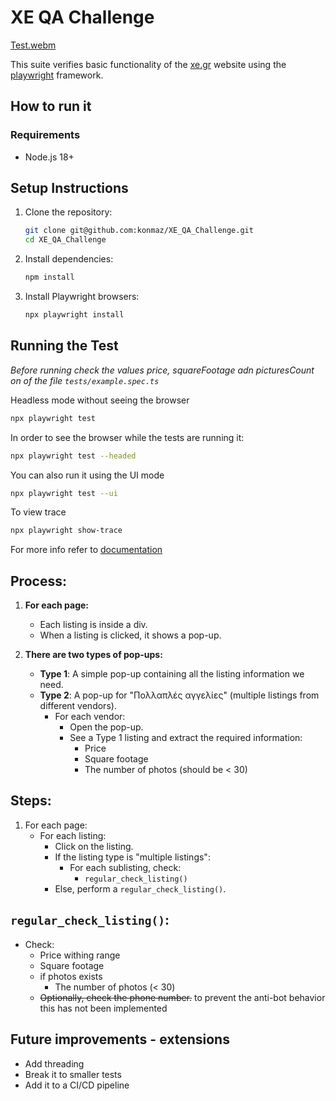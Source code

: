 # XE QA Challenge

[Test.webm](https://github.com/user-attachments/assets/27068c36-e1f5-44e5-9490-6d0f9a3d1486)

This suite verifies basic functionality of the [xe.gr](https://www.xe.gr/property/) website using the [playwright](https://playwright.dev/) framework.

## How to run it

### Requirements
- Node.js 18+

## Setup Instructions
1. Clone the repository:
    ```bash
    git clone git@github.com:konmaz/XE_QA_Challenge.git
    cd XE_QA_Challenge
    ```
2. Install dependencies:
    ```bash
    npm install
    ```
3. Install Playwright browsers:
    ```bash
    npx playwright install
    ```

## Running the Test
_Before running check the values price, squareFootage adn picturesCount on of the file `tests/example.spec.ts`_

Headless mode without seeing the browser
```bash
npx playwright test
```
In order to see the browser while the tests are running it:
```bash
npx playwright test --headed
```

You can also run it using the UI mode
```bash
npx playwright test --ui
```

To view trace
```bash
npx playwright show-trace
```
For more info refer to [documentation](https://playwright.dev/docs/intro)


## Process:
1. **For each page:**
    - Each listing is inside a div.
    - When a listing is clicked, it shows a pop-up.

2. **There are two types of pop-ups:**
    - **Type 1**: A simple pop-up containing all the listing information we need.
    - **Type 2**: A pop-up for "Πολλαπλές αγγελίες" (multiple listings from different vendors).
        - For each vendor:
            - Open the pop-up.
            - See a Type 1 listing and extract the required information:
                - Price
                - Square footage
                - The number of photos (should be < 30)

## Steps:
1. For each page:
    - For each listing:
        - Click on the listing.
        - If the listing type is "multiple listings":
            - For each sublisting, check:
                - `regular_check_listing()`
        - Else, perform a `regular_check_listing()`.

## `regular_check_listing()`:
- Check:
    - Price withing range 
    - Square footage
    - if photos exists
      - The number of photos (< 30) 
    - ~~Optionally, check the phone number.~~ to prevent the anti-bot behavior this has not been implemented


## Future improvements - extensions 
- Add threading
- Break it to smaller tests
- Add it to a CI/CD pipeline
